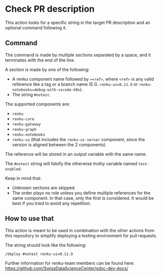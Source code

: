 # Check PR description

This action looks for a specific string in the target PR description and an
optional command following it.

## Command

The command is made by multiple sections separated by a space, and it terminates
with the end of the line.

A section is made by one of the following:

- A renku component name followed by `=<ref>`, where `<ref>` is any valid reference
  like a tag or a branch name (E.G. `renku-ui=0.11.9` or
  `renku-notebooks=debug-with-vscode-k8s`).
- The string `#notest`.

The supported components are:
- `renku`
- `renku-core`
- `renku-gateway`
- `renku-graph`
- `renku-notebooks`
- `renku-ui` (that includes the `renku-ui-server` component, since the version is
  aligned between the 2 components)

The reference will be stored in an output variable with the same name.

The `#notest` string will falsify the otherwise truthy variable named `test-enabled`.

Keep in mind that:
- Unknown sections are skipped.
- The order plays no role unless you define multiple references for the same
  component. In that case, only the first is considered. It would be best if you
  tried to avoid any repetition.

## How to use that

This action is meant to be used in combination with the other actions from this
repository to simplify deploying a testing environment for pull requests.

The string should look like the following:

```
/deploy #notest renku-ui=0.11.9
```

Further information for renku-team members can be found here:
https://github.com/SwissDataScienceCenter/sdsc-dev-docs/
